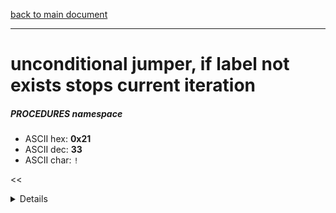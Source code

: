 [back to main document](../README.md)

---

# unconditional jumper, if label not exists stops current iteration
##### PROCEDURES namespace
- ASCII hex: __0x21__
- ASCII dec: __33__
- ASCII char: `!`

<<<DETAILS>>>

---

<<<USAGE>>>

---

<<<EXAMPLELINKSECTION>>>

---

[back to main document](../README.md)

***PROJECT RATTISH `@` 2023***
